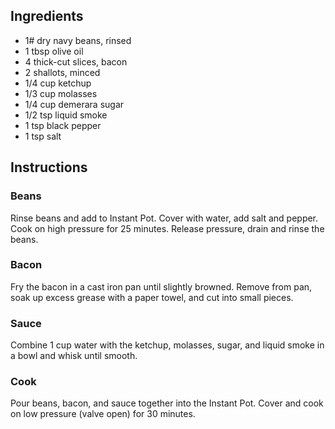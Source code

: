 ## Ingredients

* 1# dry navy beans, rinsed
* 1 tbsp olive oil
* 4 thick-cut slices, bacon
* 2 shallots, minced
* 1/4 cup ketchup
* 1/3 cup molasses
* 1/4 cup demerara sugar
* 1/2 tsp liquid smoke
* 1 tsp black pepper
* 1 tsp salt

## Instructions

### Beans

Rinse beans and add to Instant Pot. Cover with water, add salt and pepper. Cook on high pressure for 25 minutes. Release pressure, drain and rinse the beans.

### Bacon

Fry the bacon in a cast iron pan until slightly browned. Remove from pan, soak up excess grease with a paper towel, and cut into small pieces.

### Sauce

Combine 1 cup water with the ketchup, molasses, sugar, and liquid smoke in a bowl and whisk until smooth.

### Cook

Pour beans, bacon, and sauce together into the Instant Pot. Cover and cook on low pressure (valve open) for 30 minutes.
